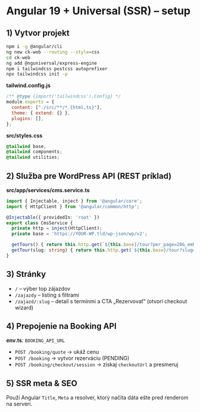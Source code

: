 # Angular 19 + Universal (SSR) – setup

## 1) Vytvor projekt
```bash
npm i -g @angular/cli
ng new ck-web --routing --style=css
cd ck-web
ng add @nguniversal/express-engine
npm i tailwindcss postcss autoprefixer
npx tailwindcss init -p
```

**tailwind.config.js**
```js
/** @type {import('tailwindcss').Config} */
module.exports = {
  content: ["./src/**/*.{html,ts}"],
  theme: { extend: {} },
  plugins: [],
};
```

**src/styles.css**
```css
@tailwind base;
@tailwind components;
@tailwind utilities;
```

## 2) Služba pre WordPress API (REST príklad)
**src/app/services/cms.service.ts**
```ts
import { Injectable, inject } from '@angular/core';
import { HttpClient } from '@angular/common/http';

@Injectable({ providedIn: 'root' })
export class CmsService {
  private http = inject(HttpClient);
  private base = 'https://YOUR-WP.tld/wp-json/wp/v2';

  getTours() { return this.http.get(`${this.base}/tour?per_page=20&_embed`); }
  getTour(slug: string) { return this.http.get(`${this.base}/tour?slug=${slug}&_embed`); }
}
```

## 3) Stránky
- `/` – výber top zájazdov
- `/zajazdy` – listing s filtrami
- `/zajazd/:slug` – detail s termínmi a CTA „Rezervovať“ (otvorí checkout wizard)

## 4) Prepojenie na Booking API
**env.ts**: `BOOKING_API_URL`
- `POST /booking/quote` → ukáž cenu
- `POST /booking` → vytvor rezerváciu (PENDING)
- `POST /booking/checkout/session` → získaj `checkoutUrl` a presmeruj

## 5) SSR meta & SEO
Použi Angular `Title`, `Meta` a resolver, ktorý načíta dáta ešte pred renderom na serveri.
